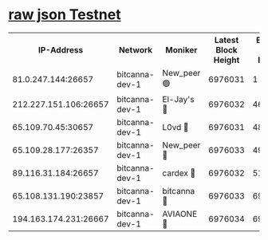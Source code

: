 [raw json Testnet](https://rpc-check.bcat.stavr.tech/bcat/rpc-bcat-result.json)
=


<table><tr><th>IP-Address</th><th>Network</th><th>Moniker</th><th>Latest Block Height</th><th>Earliest Block Height</th><th>Catching Up</th><th>Tx Index</th><th>Voting Power</th><th>Scan Time</th></tr><tr><td>81.0.247.144:26657</td><td>bitcanna-dev-1</td><td>New_peer 🟢</td><td>6976031</td><td>1</td><td>False</td><td>on</td><td>0</td><td>2024-03-21T01:05:18.701262836UTC</td></tr><tr><td>212.227.151.106:26657</td><td>bitcanna-dev-1</td><td>El-Jay's 🔴</td><td>6976032</td><td>4670391</td><td>False</td><td>on</td><td>2218364</td><td>2024-03-21T01:05:25.337937585UTC</td></tr><tr><td>65.109.70.45:30657</td><td>bitcanna-dev-1</td><td>L0vd 🔴</td><td>6976031</td><td>4828155</td><td>False</td><td>on</td><td>308120</td><td>2024-03-21T01:05:18.982159834UTC</td></tr><tr><td>65.109.28.177:26357</td><td>bitcanna-dev-1</td><td>New_peer 🔴</td><td>6976033</td><td>4952911</td><td>False</td><td>on</td><td>2237167</td><td>2024-03-21T01:05:25.955358114UTC</td></tr><tr><td>89.116.31.184:26657</td><td>bitcanna-dev-1</td><td>cardex 🔴</td><td>6976032</td><td>5185001</td><td>False</td><td>on</td><td>1</td><td>2024-03-21T01:05:25.638652745UTC</td></tr><tr><td>65.108.131.190:23857</td><td>bitcanna-dev-1</td><td>bitcanna 🔴</td><td>6976033</td><td>6972033</td><td>False</td><td>off</td><td>378646</td><td>2024-03-21T01:05:26.259714989UTC</td></tr><tr><td>194.163.174.231:26667</td><td>bitcanna-dev-1</td><td>AVIAONE 🔴</td><td>6976034</td><td>6974721</td><td>False</td><td>on</td><td>1949865</td><td>2024-03-21T01:05:34.698913702UTC</td></tr></table>